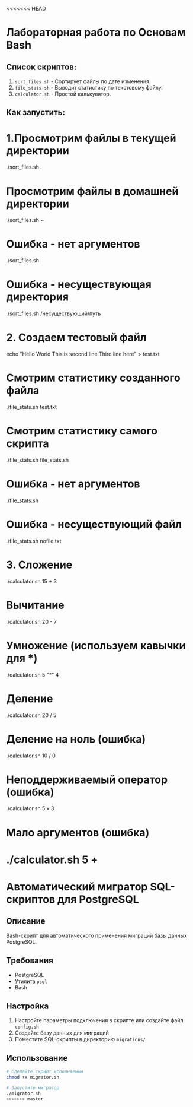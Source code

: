 <<<<<<< HEAD
# Лабораторная работа по Основам Bash

## Список скриптов:

1. `sort_files.sh` - Сортирует файлы по дате изменения.
2. `file_stats.sh` - Выводит статистику по текстовому файлу.
3. `calculator.sh` - Простой калькулятор.

## Как запустить:

# 1.Просмотрим файлы в текущей директории
./sort_files.sh .
# Просмотрим файлы в домашней директории
./sort_files.sh ~
# Ошибка - нет аргументов
./sort_files.sh
# Ошибка - несуществующая директория
./sort_files.sh /несуществующий/путь

# 2. Создаем тестовый файл
echo "Hello World
This is second line
Third line here" > test.txt
# Смотрим статистику созданного файла
./file_stats.sh test.txt
# Смотрим статистику самого скрипта
./file_stats.sh file_stats.sh
# Ошибка - нет аргументов
./file_stats.sh
# Ошибка - несуществующий файл
./file_stats.sh nofile.txt

# 3. Сложение
./calculator.sh 15 + 3
# Вычитание
./calculator.sh 20 - 7
# Умножение (используем кавычки для *)
./calculator.sh 5 "*" 4
# Деление
./calculator.sh 20 / 5
# Деление на ноль (ошибка)
./calculator.sh 10 / 0
# Неподдерживаемый оператор (ошибка)
./calculator.sh 5 x 3
# Мало аргументов (ошибка)
./calculator.sh 5 +
=======
# Автоматический мигратор SQL-скриптов для PostgreSQL

## Описание
Bash-скрипт для автоматического применения миграций базы данных PostgreSQL.

## Требования
- PostgreSQL
- Утилита `psql`
- Bash

## Настройка
1. Настройте параметры подключения в скрипте или создайте файл `config.sh`
2. Создайте базу данных для миграций
3. Поместите SQL-скрипты в директорию `migrations/`

## Использование
```bash
# Сделайте скрипт исполняемым
chmod +x migrator.sh

# Запустите мигратор
./migrator.sh 
>>>>>>> master
